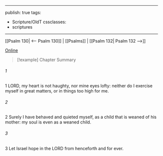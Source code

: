 

---
publish: true
tags:
  - Scripture/OldT
cssclasses:
  - scriptures
---
[[Psalm 130| <-- Psalm 130]] | [[Psalms]] | [[Psalm 132| Psalm 132 -->]]

[Online](https://churchofjesuschrist.org/study/scriptures/ot/ps/131?lang=eng)

>[!example] Chapter Summary
>
###### 1
1 LORD, my heart is not haughty, nor mine eyes lofty: neither do I exercise myself in great matters, or in things too high for me.
###### 2
2 Surely I have behaved and quieted myself, as a child that is weaned of his mother: my soul is even as a weaned child.
###### 3
3 Let Israel hope in the LORD from henceforth and for ever.



